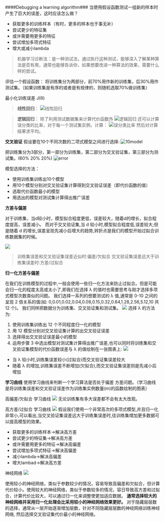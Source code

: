 ####Debugging a learning algorithm###
当使用假设函数测试一组新的样本时产生了巨大的误差，这时应该怎么做？

 - 获取更多的训练样本（有时，更多的样本也于事无补）
 - 尝试更少的特征集
 - 或许需要用更多的特征
 - 尝试增加多项式特征
 - 增大或减小lambda
 
 >机器学习诊断法：是一种测试法，通过执行这种测试，能够深入了解某种算法是否有用，通常也能够告诉你，如果想要改进一种算法的效果，需要什么样的尝试。
 
评估一个假设函数：
将训练集分为两部分，前70%用作新的训练集，后30%用作测试集。（如果训练集是有序的或者是有规律的，则随机选取70%做训练集）

最小化训练误差 J(θ)

>**线性回归**：
![线性回归](http://pic-10062852.cos.myqcloud.com/mintheta.jpg)

>**逻辑回归**：
除了利用测试数据集来计算代价函数外
![逻辑回归](http://pic-10062852.cos.myqcloud.com/logisticMintheta.png)
还可以计算误分类的比率，对于每一个测试集实例，计算：
![误分类比率](http://pic-10062852.cos.myqcloud.com/%E8%AF%AF%E5%88%86%E7%B1%BB%E6%AF%94%E7%8E%87.png)
然后对计算结果求平均。


**交叉验证**
假设要在10个不同次数的二项式模型之间进行选择:
![10model](http://pic-10062852.cos.myqcloud.com/10model.png)

把训练集分为3部分，第一部分为训练集，第二部分为交叉验证集，第三部分为测试集。(60%  20%  20%)
![error](http://pic-10062852.cos.myqcloud.com/train-vali-testerror.png)

模型选择的方法：

 - 使用训练集训练出10个模型
 - 用10个模型分别对交叉验证集计算得到交叉验证误差（即代价函数的值）
 - 选取代价函数最小的模型
 - 用选出的模型对测试集计算得出推广误差

**方差与偏差**

对于训练集，当d较小时，模型拟合程度更低，误差较大，随着d的增长，拟合程度提高，误差减小。
而对于交叉验证集,当 d 较小时,模型拟合程度低,误差较大;但是随着 d 的增长,误差呈现先减小后增大的趋势,转折点是我们的模型开始过拟合训练数据集的时候。

![](http://pic-10062852.cos.myqcloud.com/%E8%AF%8A%E6%96%AD%E6%96%B9%E5%B7%AE%E6%B4%BB%E5%81%8F%E5%B7%AE.png)
>训练集误差和交叉验证集误差近似时:偏差/欠拟合
交叉验证集误差远大于训练集误差时:方差/过拟合

**归一化方差与偏差**

在我们在训练模型的过程中,一般会使用一些归一化方法来防止过拟合。但是可能会归一化的程度太高或太小了,即我们在选择 λ 的值时也需要思考与刚才选择多项式模型次数类似的问题。
我们选择一系列的想要测试的 λ 值,通常是 0-10 之间的呈现 2 倍关系的值(如:
0,0.01,0.02,0.04,0.08,0.15,0.32,0.64,1.28,2.56,5.12,10 共 12 个)。 我们同样把数据分为训练集、交叉验证集和测试集。
![](http://pic-10062852.cos.myqcloud.com/%E6%AD%A3%E5%88%99%E5%8C%96%E6%96%B9%E5%B7%AE%E4%B8%8E%E5%81%8F%E5%B7%AE.png)
选择 λ 的方法为:
 1. 使用训练集训练出 12 个不同程度归一化的模型
 2. 用 12 模型分别对交叉验证集计算的出交叉验证误差
 3. 选择得出交叉验证误差最小的模型
 4. 运用步骤 3 中选出模型对测试集计算得出推广误差,也可以同时将训练集和交叉验证集模型的代价函数误差与 λ 的值绘制在一张图表上:
 ![](http://pic-10062852.cos.myqcloud.com/%E6%AD%A3%E5%88%99%E5%8C%96%E6%96%B9%E5%B7%AE%E4%B8%8E%E5%81%8F%E5%B7%AE%E5%9B%BE.png)
 
 - 当 λ 较小时,训练集误差较小(过拟合)而交叉验证集误差较大
 -  随着 λ 的增加,训练集误差不断增加(欠拟合),而交叉验证集误差则是先减小后增加

**学习曲线**
使用学习曲线来判断一个学习算法是否处于偏差 方差问题。（学习曲线是将训练集误差和交叉验证误差作为训练集实例数量(m)的函数绘制的图表）

高偏差/欠拟合 学习曲线
![](http://pic-10062852.cos.myqcloud.com/%E9%AB%98%E5%81%8F%E5%B7%AE%E5%AD%A6%E4%B9%A0%E6%9B%B2%E7%BA%BF.png)
无论训练集有多大误差都不会有太大改观。

高方差/过拟合 学习曲线
![](http://pic-10062852.cos.myqcloud.com/%E9%AB%98%E6%96%B9%E5%B7%AE%E5%AD%A6%E4%B9%A0%E6%9B%B2%E7%BA%BF.png)
假设我们使用一个非常高次的多项式模型,并且归一化非常小,可以看出,当交叉验证集误差远大于训练集误差时,往训练集增加更多数据可以提高模型的效果。

 - 获取更多的训练样本→解决高方差
 - 尝试更少的特征集→解决高方差
 - 或许需要用更多的特征→解决高偏差
 - 尝试增加多项式特征→解决高偏差
 - 减小lambda→解决高偏差
 - 增大lambad→解决高方差
 
神经网络
![](http://pic-10062852.cos.myqcloud.com/%E7%A5%9E%E7%BB%8F%E7%BD%91%E7%BB%9C%E4%B8%8E%E8%BF%87%E6%8B%9F%E5%90%88.png)

使用较小的神经网络，类似于参数较少的情况，容易导致高偏差和欠拟合，但计算代价较小。使用较大的神经网络，类似于参数较多的情况，容日导致高方差和过拟合，计算代价比较大，可以通过归一化来调整使更加适应数据。
**通常选择较大的神经网络并采用归一化处理会比采用较小的神经网络效果更好。**
对于隐藏层层数的选择，通常从一层开始逐渐增加层数，针对不同隐藏层层数的神经网络训练神经网络, 然后选择交叉验证集代价最小的神经网络。